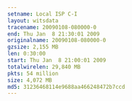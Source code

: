 ```yaml
---
setname: Local ISP C-I
layout: witsdata
tracename: 20090108-080000-0
end: Thu Jan  8 21:30:01 2009
originalname: 20090108-080000-0
gzsize: 2,155 MB
len: 0:30:00
start: Thu Jan  8 21:00:01 2009
totalwirelen: 29,840 MB
pkts: 54 million
size: 4,072 MB
md5: 31236468114e9688aa466248472b7ccd
---
```

